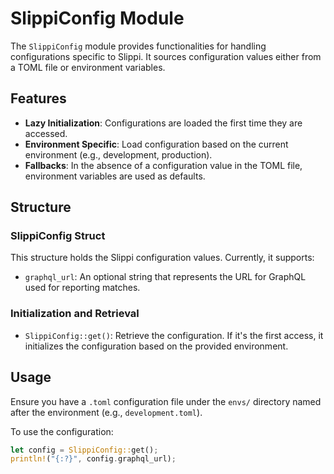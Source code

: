 # SlippiConfig Module

The `SlippiConfig` module provides functionalities for handling configurations specific to Slippi. It sources configuration values either from a TOML file or environment variables.

## Features

- **Lazy Initialization**: Configurations are loaded the first time they are accessed.
- **Environment Specific**: Load configuration based on the current environment (e.g., development, production).
- **Fallbacks**: In the absence of a configuration value in the TOML file, environment variables are used as defaults.

## Structure

### SlippiConfig Struct

This structure holds the Slippi configuration values. Currently, it supports:

- `graphql_url`: An optional string that represents the URL for GraphQL used for reporting matches.

### Initialization and Retrieval

- `SlippiConfig::get()`: Retrieve the configuration. If it's the first access, it initializes the configuration based on the provided environment.

## Usage

Ensure you have a `.toml` configuration file under the `envs/` directory named after the environment (e.g., `development.toml`).

To use the configuration:

```rust
let config = SlippiConfig::get();
println!("{:?}", config.graphql_url);
```
